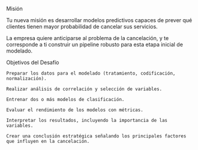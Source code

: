 Misión

Tu nueva misión es desarrollar modelos predictivos capaces de prever qué clientes tienen mayor probabilidad de cancelar sus servicios.

La empresa quiere anticiparse al problema de la cancelación, y te corresponde a ti construir un pipeline robusto para esta etapa inicial de modelado.

Objetivos del Desafío

    Preparar los datos para el modelado (tratamiento, codificación, normalización).

    Realizar análisis de correlación y selección de variables.

    Entrenar dos o más modelos de clasificación.

    Evaluar el rendimiento de los modelos con métricas.

    Interpretar los resultados, incluyendo la importancia de las variables.

    Crear una conclusión estratégica señalando los principales factores que influyen en la cancelación.

